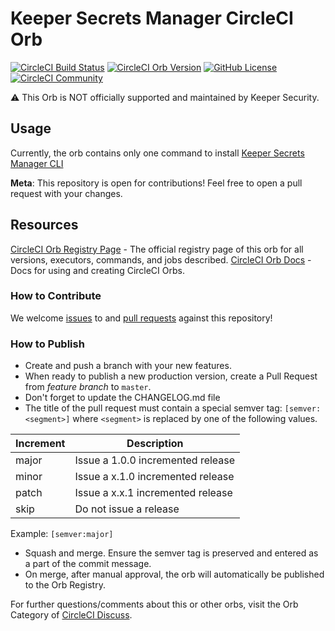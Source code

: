 # Keeper Secrets Manager CircleCI Orb 
[![CircleCI Build Status](https://circleci.com/gh/gravitee-io/keeper-circleci-orb.svg?style=shield "CircleCI Build Status")](https://circleci.com/gh/gravitee-io/keeper-circleci-orb) 
[![CircleCI Orb Version](https://badges.circleci.com/orbs/gravitee-io/keeper.svg)](https://circleci.com/orbs/registry/orb/gravitee-io/keeper) 
[![GitHub License](https://img.shields.io/badge/license-MIT-lightgrey.svg)](https://raw.githubusercontent.com/gravitee-io/keeper-circleci-orb/master/LICENSE) 
[![CircleCI Community](https://img.shields.io/badge/community-CircleCI%20Discuss-343434.svg)](https://discuss.circleci.com/c/ecosystem/orbs)

⚠️ This Orb is NOT officially supported and maintained by Keeper Security.

## Usage

Currently, the orb contains only one command to install [Keeper Secrets Manager CLI](https://docs.keeper.io/secrets-manager/secrets-manager/secrets-manager-command-line-interface)

**Meta**: This repository is open for contributions! Feel free to open a pull request with your changes.

## Resources

[CircleCI Orb Registry Page](https://circleci.com/orbs/registry/orb/gravitee-io/keeper) - The official registry page of this orb for all versions, executors, commands, and jobs described.
[CircleCI Orb Docs](https://circleci.com/docs/2.0/orb-intro/#section=configuration) - Docs for using and creating CircleCI Orbs.

### How to Contribute

We welcome [issues](https://github.com/gravitee-io/keeper-circleci-orb/issues) to and [pull requests](https://github.com/gravitee-io/keeper-circleci-orb/pulls) against this repository!

### How to Publish
* Create and push a branch with your new features.
* When ready to publish a new production version, create a Pull Request from _feature branch_ to `master`.
* Don't forget to update the CHANGELOG.md file
* The title of the pull request must contain a special semver tag: `[semver:<segment>]` where `<segment>` is replaced by one of the following values.

| Increment | Description|
| ----------| -----------|
| major     | Issue a 1.0.0 incremented release|
| minor     | Issue a x.1.0 incremented release|
| patch     | Issue a x.x.1 incremented release|
| skip      | Do not issue a release|

Example: `[semver:major]`

* Squash and merge. Ensure the semver tag is preserved and entered as a part of the commit message.
* On merge, after manual approval, the orb will automatically be published to the Orb Registry.


For further questions/comments about this or other orbs, visit the Orb Category of [CircleCI Discuss](https://discuss.circleci.com/c/orbs).
